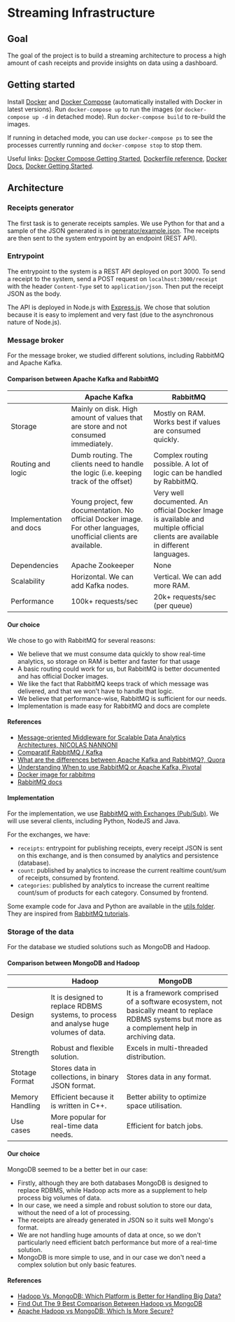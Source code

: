 # Streaming Infrastructure

## Goal
The goal of the project is to build a streaming architecture to process a high amount of cash receipts and provide insights on data using a dashboard.

## Getting started
Install [Docker](https://www.docker.com/get-started) and [Docker Compose](https://docs.docker.com/compose/install/) (automatically installed with Docker in latest versions).
Run `docker-compose up` to run the images (or `docker-compose up -d` in detached mode). Run `docker-compose build` to re-build the images.

If running in detached mode, you can use `docker-compose ps` to see the processes currently running and `docker-compose stop` to stop them.

Useful links: [Docker Compose Getting Started](https://docs.docker.com/compose/gettingstarted/), [Dockerfile reference](https://docs.docker.com/engine/reference/builder/), [Docker Docs](https://docs.docker.com/), [Docker Getting Started](https://docs.docker.com/get-started/).

## Architecture

### Receipts generator
The first task is to generate receipts samples. We use Python for that and a sample of the JSON generated is in [generator/example.json](https://github.com/BScong/streaming-infrastructure/blob/master/generator/example.json). The receipts are then sent to the system entrypoint by an endpoint (REST API).

### Entrypoint
The entrypoint to the system is a REST API deployed on port 3000.
To send a receipt to the system, send a POST request on `localhost:3000/receipt` with the header `Content-Type` set to `application/json`. Then put the receipt JSON as the body.

The API is deployed in Node.js with [Express.js](https://expressjs.com/). We chose that solution because it is easy to implement and very fast (due to the asynchronous nature of Node.js).

### Message broker
For the message broker, we studied different solutions, including RabbitMQ and Apache Kafka.

#### Comparison between Apache Kafka and RabbitMQ

|                         | Apache Kafka                                                                                                       | RabbitMQ                                                                                                                        |
|-------------------------|--------------------------------------------------------------------------------------------------------------------|---------------------------------------------------------------------------------------------------------------------------------|
| Storage                 | Mainly on disk. High amount of values that are store and not consumed immediately.                                 | Mostly on RAM. Works best if values are consumed quickly.                                                                       |
| Routing and logic       | Dumb routing. The clients need to handle the logic (i.e. keeping track of the offset)                              | Complex routing possible. A lot of logic can be handled by RabbitMQ.                                                            |
| Implementation and docs | Young project, few documentation. No official Docker image. For other languages, unofficial clients are available. | Very well documented. An official Docker Image is available and multiple official clients are available in different languages. |
| Dependencies            | Apache Zookeeper                                                                                                   | None                                                                                                                            |
| Scalability             | Horizontal. We can add Kafka nodes.                                                                                | Vertical. We can add more RAM.                                                                                                  |
| Performance             | 100k+ requests/sec                                                                                                 | 20k+ requests/sec (per queue)                                                                                                   |

#### Our choice
We chose to go with RabbitMQ for several reasons:
 - We believe that we must consume data quickly to show real-time analytics, so storage on RAM is better and faster for that usage
 - A basic routing could work for us, but RabbitMQ is better documented and has official Docker images.
 - We like the fact that RabbitMQ keeps track of which message was delivered, and that we won't have to handle that logic.
 - We believe that performance-wise, RabbitMQ is sufficient for our needs.
 - Implementation is made easy for RabbitMQ and docs are complete

#### References
 - [Message-oriented Middleware for Scalable Data Analytics Architectures, NICOLAS NANNONI](http://kth.diva-portal.org/smash/get/diva2:813137/FULLTEXT01.pdf)
 - [Comparatif RabbitMQ / Kafka](https://blog.ippon.fr/2018/03/27/comparatif-rabbitmq-kafka/)
 - [What are the differences between Apache Kafka and RabbitMQ?, Quora](https://www.quora.com/What-are-the-differences-between-Apache-Kafka-and-RabbitMQ)
 - [Understanding When to use RabbitMQ or Apache Kafka, Pivotal](https://content.pivotal.io/blog/understanding-when-to-use-rabbitmq-or-apache-kafka)
 - [Docker image for rabbitmq](https://docs.docker.com/samples/library/rabbitmq/)
 - [RabbitMQ docs](https://www.rabbitmq.com/documentation.html)
 
 

#### Implementation
For the implementation, we use [RabbitMQ with Exchanges (Pub/Sub)](https://www.rabbitmq.com/tutorials/tutorial-three-python.html).
We will use several clients, including Python, NodeJS and Java.

For the exchanges, we have:
 - `receipts`: entrypoint for publishing receipts, every receipt JSON is sent on this exchange, and is then consumed by analytics and persistence (database).
 - `count`: published by analytics to increase the current realtime count/sum of receipts, consumed by frontend.
 - `categories`: published by analytics to increase the current realtime count/sum of products for each category. Consumed by frontend.

Some example code for Java and Python are available in the [utils folder](https://github.com/BScong/streaming-infrastructure/tree/master/utils). They are inspired from [RabbitMQ tutorials](https://github.com/rabbitmq/rabbitmq-tutorials).


### Storage of the data
For the database we studied solutions such as MongoDB and Hadoop.

#### Comparison between MongoDB and Hadoop

|                         | Hadoop                                                                                                       | MongoDB                                                                                                                        |
|-------------------------|--------------------------------------------------------------------------------------------------------------------|---------------------------------------------------------------------------------------------------------------------------------|
| Design                 | It is designed to replace RDBMS systems, to process and analyse huge volumes of data.                                 | It is a framework comprised of a software ecosystem, not basically meant to replace RDBMS systems but more as a complement help in archiving data.                                                                       |
| Strength       | Robust and flexible solution.                              | Excels in multi-threaded distribution.                                                            |
| Stotage Format | Stores data in collections, in binary JSON format.  | Stores data in any format. |
| Memory Handling            | Efficient because it is written in C++.                                                                                                   | Better ability to optimize space utilisation.                                                                                                                            |
| Use cases             | More popular for real-time data needs.                                                                                | Efficient for batch jobs.                                                                                                  |

#### Our choice
MongoDB seemed to be a better bet in our case:
 - Firstly, although they are both databases MongoDB is designed to replace RDBMS, while Hadoop acts more as a supplement to help process big volumes of data.  
 - In our case, we need a simple and robust solution to store our data, without the need of a lot of processing.
 - The receipts are already generated in JSON so it suits well Mongo's format.
 - We are not handling huge amounts of data at once, so we don't particularly need efficient batch performance but more of a real-time solution.
 - MongoDB is more simple to use, and in our case we don't need a complex solution but only basic features.


#### References
 - [Hadoop Vs. MongoDB: Which Platform is Better for Handling Big Data?](https://aptude.com/blog/entry/hadoop-vs-mongodb-which-platform-is-better-for-handling-big-data/)
 - [Find Out The 9 Best Comparison Between Hadoop vs MongoDB](https://www.educba.com/hadoop-vs-mongodb/)
 - [Apache Hadoop vs MongoDB: Which Is More Secure?](https://www.upguard.com/articles/apache-hadoop-vs.-mongodb-which-is-more-secure)
 
